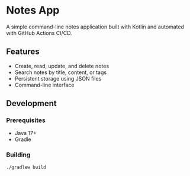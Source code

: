 # Notes App

A simple command-line notes application built with Kotlin and automated with GitHub Actions CI/CD.

## Features

- Create, read, update, and delete notes
- Search notes by title, content, or tags
- Persistent storage using JSON files
- Command-line interface

## Development

### Prerequisites
- Java 17+
- Gradle

### Building
```bash
./gradlew build
